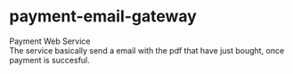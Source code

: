 # payment-email-gateway
Payment Web Service  
The service basically send a email with the pdf that have just bought, once payment is succesful.
